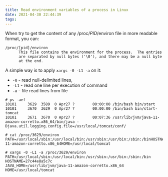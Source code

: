 ```yaml
---
title: Read environment variables of a process in Linux
date: 2021-04-30 22:44:39
tags:
---
```


When try to get the content of any /proc/*PID*/environ file in more readable format, you can:

```console
/proc/[pid]/environ
      This file contains the environment for the process.  The entries
      are separated by null bytes ('\0'), and there may be a null byte
      at the end.
```

A simple way is to apply `xargs -0 -L1 -a` on it:

* `-0` - read null-delimited lines,
* `-L1` - read one line per execution of command
* `-a` - file read lines from file

```console
# ps -aef
10101     3629  3589  0 Apr27 ?        00:00:00 /bin/bash bin/start
10101     3670  3629  0 Apr27 ?        00:00:00 /bin/bash bin/start-tomcat
10101     3671  3670  0 Apr27 ?        00:07:36 /usr/lib/jvm/java-11-amazon-corretto.x86_64/bin/java -Djava.util.logging.config.file=/usr/local/tomcat/conf/

# cat /proc/3629/environ
PATH=/usr/local/sbin:/usr/local/bin:/usr/sbin:/usr/bin:/sbin:/binHOSTNAME=27c44e8a5c7cJAVA_HOME=/usr/lib/jvm/java-11-amazon-corretto.x86_64HOME=/usr/local/tomcat

# xargs -0 -L1 -a /proc/3629/environ
PATH=/usr/local/sbin:/usr/local/bin:/usr/sbin:/usr/bin:/sbin:/bin
HOSTNAME=27c44e8a5c7c
JAVA_HOME=/usr/lib/jvm/java-11-amazon-corretto.x86_64
HOME=/usr/local/tomcat
```
